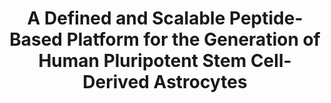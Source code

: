 ---
title: "A Defined and Scalable Peptide-Based Platform for the Generation of Human Pluripotent Stem Cell-Derived Astrocytes"
authors: ['Raman, S.', 'Srinivasan, G.', 'Brookhouser, N.', 'Nguyen, T.', 'Henson, T.', 'Morgan, D.', 'Cutts, J.', 'Brafman, D.']
journal: "ACS Biomaterials Science & Engineering"
volume: "vol. 6"
month: "may"
year: "2020"
doi: "10.1021/acsbiomaterials.0c00067"
id: "raman2020"
---